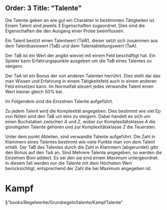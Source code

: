 Order: 3
Title: "Talente"
---

Die Talente geben an wie gut ein Charakter in bestimmten Tätigkeiten ist. Einem Talent sind jeweils 3 Eigenschaften zugeordnet. Dies sind die Eigenschaften die den Ausgang einer Probe beeinflussen. 

Ein Talent besitzt einen Talentwert (TaW), dieser setzt sich zusammen aus dem  Talentbasiswert (TaB) und dem Talentableitungswert (TaA).

Der TaB ist ein Wert der angibt wieviel mit einem Feld beschäftigt hat. Ein Spieler kann Erfahrungspunkte ausgeben um die TaB eines Talentes zu steigern.

Der TaA ist ein Bonus der von anderen Talenten herrührt. Dies stellt dar das man Wissen und Erfahrung in einem Tätigkeitsfeld auch in einem anderen Feld einsetzen kann. Im Normalfall steuert jedes verwandte Talent einen Wert kleiner gleich 50% bei.

Im Folgendem sind die Einzelnen Talente aufgeführt. 

Zu jedem Talent wird die Komplexität angegeben. Dies bestimmt wie viel Ep von Nöten sind den TaB um eins zu steigern. Dabei handelt es sich um einen Buchstaben zwischen *A* und *Z*, wobei zur Komplexitätsklasse *A* die günstigsten Talente gehören und zur Komplexitätsklasse *Z* die Teuersten.

 Unter dem punkt Ableiten, sind verwandte Talente aufgeführt. Die Zahl in Klammern eines Talentes bestimmt wie viele Punkte man von dem Talent erhält. Der TaB des Talentes durch die Zahl in Klammern (abgerundet) gibt den Bonus auf den TaA an. Sind Mehrere Talente angegeben, so werden die Einzelnen Boni addiert. Es sei den sie sind einem *Maximum* untergeordnet. In diesem fall werden nur die Talente mit dem Höchstem Wert berücksichtigt, entsprechend der Zahl die bei Maximum angegeben ist.

# Kampf

§"books/Regelwerke/Grundregeln/talente/KampfTalente"